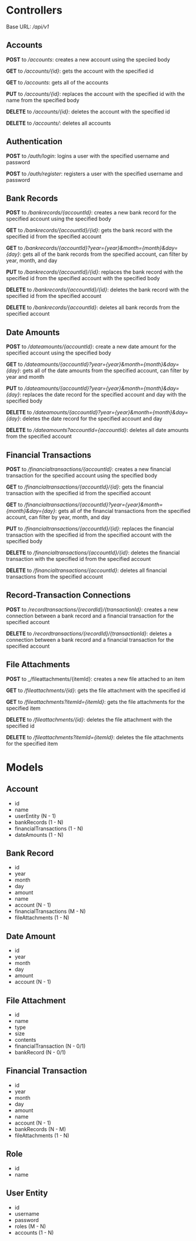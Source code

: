 # Controllers

Base URL: _/api/v1_

## Accounts

**POST** to _/accounts_: creates a new account using the speciied body

**GET** to _/accounts/{id}_: gets the account with the specified id

**GET** to _/accounts_: gets all of the accounts

**PUT** to _/accounts/{id}_: replaces the account with the specified id with the name from the specified body

**DELETE** to _/accounts/{id}_: deletes the account with the specified id

**DELETE** to _/accounts/_: deletes all accounts

## Authentication

**POST** to _/auth/login_: logins a user with the specified username and password

**POST** to _/auth/register_: registers a user with the specified username and password

## Bank Records

**POST** to _/bankrecords/{accountId}_: creates a new bank record for the specified account using the specified body

**GET** to _/bankrecords/{accountId}/{id}_: gets the bank record with the specified id from the specified account

**GET** to _/bankrecords/{accountId}?year={year}&month={month}&day={day}_: gets all of the bank records from the specified account, can filter by year, month, and day

**PUT** to _/bankrecords/{accountId}/{id}_: replaces the bank record with the specified id from the specified account with the specified body

**DELETE** to _/bankrecords/{accountId}/{id}_: deletes the bank record with the specified id from the specified account

**DELETE** to _/bankrecords/{accountId}_: deletes all bank records from the specified account

## Date Amounts

**POST** to _/dateamounts/{accountId}_: create a new date amount for the specified account using the specified body

**GET** to _/dateamounts/{accountId}?year={year}&month={month}&day={day}_: gets all of the date amounts from the specified account, can filter by year and month

**PUT** to _/dateamounts/{accountId}?year={year}&month={month}&day={day}_: replaces the date record for the specified account and day with the specified body

**DELETE** to _/dateamounts/{accountId}?year={year}&month={month}&day={day}_: deletes the date record for the specified account and day

**DELETE** to _/dateamounts?accountId={accountId}_: deletes all date amounts from the specified account

## Financial Transactions

**POST** to _/financialtransactions/{accountId}_: creates a new financial transaction for the specified account using the specified body

**GET** to _/financialtransactions/{accountId}/{id}_: gets the financial transaction with the specified id from the specified account

**GET** to _/financialtransactions/{accountId}?year={year}&month={month}&day={day}_: gets all of the financial transactions from the specified account, can filter by year, month, and day

**PUT** to _/financialtransactions/{accountId}/{id}_: replaces the financial transaction with the specified id from the specified account with the specified body

**DELETE** to _/financialtransactions/{accountId}/{id}_: deletes the financial transaction with the specified id from the specified account

**DELETE** to _/financialtransactions/{accountId}_: deletes all financial transactions from the specified account

## Record-Transaction Connections

**POST** to _/recordtransactions/{recordId}/{transactionId}_: creates a new connection between a bank record and a financial transaction for the specified account

**DELETE** to _/recordtransactions/{recordId}/{transactionId}_: deletes a connection between a bank record and a financial transaction for the specified account

## File Attachments

**POST** to _/fileattachments/{itemId}: creates a new file attached to an item

**GET** to _/fileattachments/{id}_: gets the file attachment with the specified id

**GET** to _/fileattachments?itemId={itemId}_: gets the file attachments for the specified item

**DELETE** to _/fileattachments/{id}_: deletes the file attachment with the specified id

**DELETE** to _/fileattachments?itemId={itemId}_: deletes the file attachments for the specified item

# Models

## Account

- id
- name
- userEntity (N - 1)
- bankRecords (1 - N)
- financialTransactions (1 - N)
- dateAmounts (1 - N)

## Bank Record

- id
- year
- month
- day
- amount
- name
- account (N - 1)
- financialTransactions (M - N)
- fileAttachments (1 - N)

## Date Amount

- id
- year
- month
- day
- amount
- account (N - 1)

## File Attachment

- id
- name
- type
- size
- contents
- financialTransaction (N - 0/1)
- bankRecord (N - 0/1)

## Financial Transaction

- id
- year
- month
- day
- amount
- name
- account (N - 1)
- bankRecords (N - M)
- fileAttachments (1 - N)

## Role

- id
- name

## User Entity

- id
- username
- password
- roles (M - N)
- accounts (1 - N)
